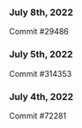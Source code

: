 ### July 8th, 2022

Commit #29486

### July 5th, 2022

Commit #314353


### July 4th, 2022

Commit #72281
